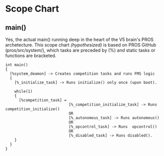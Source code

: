 # Scope Chart

## main()
Yes, the actual main() running deep in the heart of the V5 brain's PROS archetecture. This scope chart _(hypothesized)_ is based on PROS GitHub (pros/src/system/), which tasks are preceded by (%) and static tasks or functions are bracketed.
```
int main()
{
  [%system_deamon] -> Creates competition tasks and runs FMS logic
  {
    [%_initialize_task] -> Runs initialize() only once (upon boot).

    while(1)
    {
      [%competition_task] =
                            [%_competition_initialize_task] -> Runs competition_initialize()
                            OR
                            [%_autonomous_task] -> Runs autonomous()
                            OR
                            [%_opcontrol_task] -> Runs  opcontrol()
                            OR
                            [%_disabled_task] -> Runs disabled().
    }
  }
}
```
